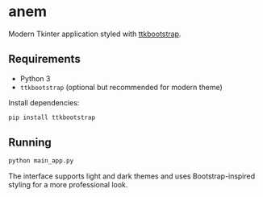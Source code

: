 # anem

Modern Tkinter application styled with [ttkbootstrap](https://github.com/israel-dryer/ttkbootstrap).

## Requirements

- Python 3
- `ttkbootstrap` (optional but recommended for modern theme)

Install dependencies:

```bash
pip install ttkbootstrap
```

## Running

```bash
python main_app.py
```

The interface supports light and dark themes and uses Bootstrap-inspired styling for a more professional look.
